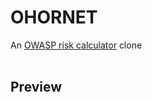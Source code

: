 <h1>OHORNET</h1>

An [OWASP risk calculator](https://www.owasp-risk-rating.com/) clone
<br>
<br>
<h2>Preview</h2>
